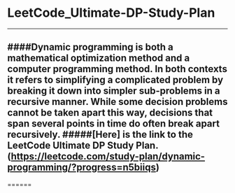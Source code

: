 # LeetCode_Ultimate-DP-Study-Plan
------
####Dynamic programming is both a mathematical optimization method and a computer programming method. In both contexts it refers to simplifying a complicated problem by breaking it down into simpler sub-problems in a recursive manner. While some decision problems cannot be taken apart this way, decisions that span several points in time do often break apart recursively.
#####[Here] is the link to the LeetCode Ultimate DP Study Plan.(https://leetcode.com/study-plan/dynamic-programming/?progress=n5biiqs)
------
======
